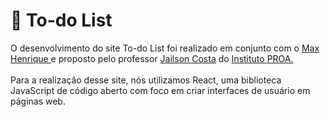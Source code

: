 # 💙 To-do List

O desenvolvimento do site To-do List foi realizado em conjunto com o <a href="https://github.com/MaxHenriique"> Max Henrique </a> e proposto pelo professor <a href="https://github.com/professorobama">Jailson Costa</a> do <a href="https://www.proa.org.br/">Instituto PROA.</a>
<br><br>
Para a realização desse site, nós utilizamos React, uma biblioteca JavaScript de código aberto com foco em criar interfaces de usuário em páginas web.



